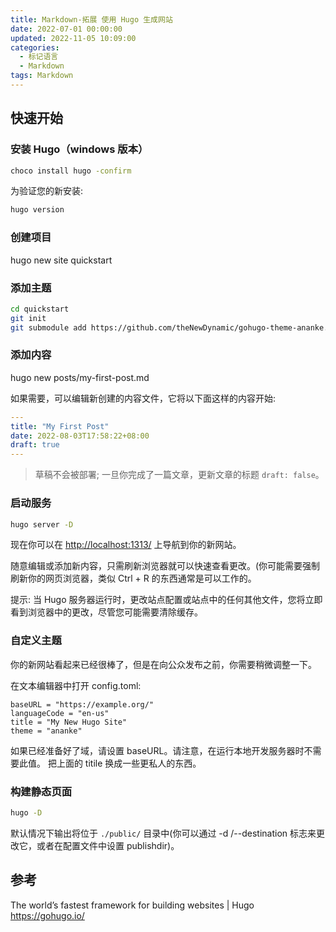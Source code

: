 ```yaml
---
title: Markdown-拓展 使用 Hugo 生成网站
date: 2022-07-01 00:00:00
updated: 2022-11-05 10:09:00
categories:
  - 标记语言
  - Markdown
tags: Markdown
---
```


## 快速开始

### 安装 Hugo（windows 版本）

```sh
choco install hugo -confirm
```

为验证您的新安装:

```sh
hugo version
```

### 创建项目

hugo new site quickstart

### 添加主题

```sh
cd quickstart
git init
git submodule add https://github.com/theNewDynamic/gohugo-theme-ananke.git themes/ananke
```

### 添加内容

hugo new posts/my-first-post.md

如果需要，可以编辑新创建的内容文件，它将以下面这样的内容开始:

```yml
---
title: "My First Post"
date: 2022-08-03T17:58:22+08:00
draft: true
---
```

> 草稿不会被部署; 一旦你完成了一篇文章，更新文章的标题 `draft: false`。

### 启动服务

```sh
hugo server -D
```

现在你可以在 <http://localhost:1313/> 上导航到你的新网站。

随意编辑或添加新内容，只需刷新浏览器就可以快速查看更改。(你可能需要强制刷新你的网页浏览器，类似 Ctrl + R 的东西通常是可以工作的。

提示: 当 Hugo 服务器运行时，更改站点配置或站点中的任何其他文件，您将立即看到浏览器中的更改，尽管您可能需要清除缓存。

<!-- more -->

### 自定义主题

你的新网站看起来已经很棒了，但是在向公众发布之前，你需要稍微调整一下。

在文本编辑器中打开 config.toml:

```text
baseURL = "https://example.org/"
languageCode = "en-us"
title = "My New Hugo Site"
theme = "ananke"
```

如果已经准备好了域，请设置 baseURL。请注意，在运行本地开发服务器时不需要此值。
把上面的 titile 换成一些更私人的东西。

### 构建静态页面

```sh
hugo -D
```

默认情况下输出将位于 `./public/` 目录中(你可以通过 -d /--destination 标志来更改它，或者在配置文件中设置 publishdir)。

## 参考

The world’s fastest framework for building websites | Hugo
<https://gohugo.io/>

